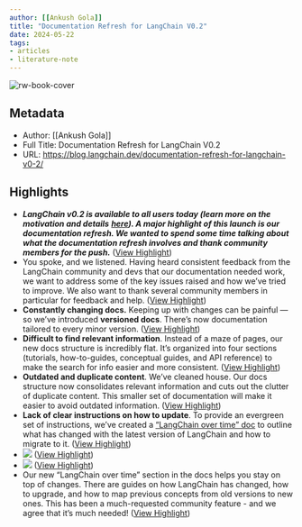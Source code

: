 ```yaml
---
author: [[Ankush Gola]]
title: "Documentation Refresh for LangChain V0.2"
date: 2024-05-22
tags: 
- articles
- literature-note
---
```

![rw-book-cover](https://blog.langchain.dev/content/images/2024/05/Blog--docs-refresh.png)

## Metadata
- Author: [[Ankush Gola]]
- Full Title: Documentation Refresh for LangChain V0.2
- URL: https://blog.langchain.dev/documentation-refresh-for-langchain-v0-2/

## Highlights
- ***LangChain v0.2 is available to all users today (learn more on the motivation and details*** [***here***](https://blog.langchain.dev/langchain-v02-leap-to-stability/)***). A major highlight of this launch is our documentation refresh. We wanted to spend some time talking about what the documentation refresh involves and thank community members for the push.*** ([View Highlight](https://read.readwise.io/read/01hyecab115wgsa3v5ea6vb70t))
- You spoke, and we listened. Having heard consistent feedback from the LangChain community and devs that our documentation needed work, we want to address some of the key issues raised and how we’ve tried to improve. We also want to thank several community members in particular for feedback and help. ([View Highlight](https://read.readwise.io/read/01hyecahzsgwwk83wxgt713m6c))
- **Constantly changing docs.** Keeping up with changes can be painful — so we’ve introduced **versioned docs**. There’s now documentation tailored to every minor version. ([View Highlight](https://read.readwise.io/read/01hyecapxae9s8t1j59bxdv7nr))
- **Difficult to find relevant information**. Instead of a maze of pages, our new docs structure is incredibly flat. It’s organized into four sections (tutorials, how-to-guides, conceptual guides, and API reference) to make the search for info easier and more consistent. ([View Highlight](https://read.readwise.io/read/01hyecav6x0x7rhh376cwfmmxt))
- **Outdated and duplicate content**. We’ve cleaned house. Our docs structure now consolidates relevant information and cuts out the clutter of duplicate content. This smaller set of documentation will make it easier to avoid outdated information. ([View Highlight](https://read.readwise.io/read/01hyecbt8gzpp3hcy3stwdd96f))
- **Lack of clear instructions on how to update**. To provide an evergreen set of instructions, we’ve created a [“LangChain over time” doc](https://python.langchain.com/v0.2/docs/versions/overview/?ref=blog.langchain.dev) to outline what has changed with the latest version of LangChain and how to migrate to it. ([View Highlight](https://read.readwise.io/read/01hyecby2atdvqkvncmrkpeem3))
- ![](https://blog.langchain.dev/content/images/2024/05/image5.png) ([View Highlight](https://read.readwise.io/read/01hyecc5vrz0y512abbkfy813t))
- ![](https://blog.langchain.dev/content/images/2024/05/image6.png) ([View Highlight](https://read.readwise.io/read/01hyecc6y98dj7nb5f3t5wdfpk))
- Our new “LangChain over time” section in the docs helps you stay on top of changes. There are guides on how LangChain has changed, how to upgrade, and how to map previous concepts from old versions to new ones. This has been a much-requested community feature - and we agree that it’s much needed! ([View Highlight](https://read.readwise.io/read/01hyecccpkrxjcmhkq8232qx9k))
